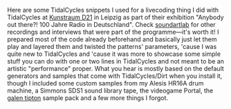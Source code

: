 Here are some TidalCycles snippets I used for a livecoding thing I did with TidalCycles at [Kunstraum D21](https://www.d21-leipzig.de) in Leipzig as part of their exhibition "Anybody out there?! 100 Jahre Radio in Deutschland". Check [soundartlab](https://soundcloud.com/soundartlab) for other recordings and interviews that were part of the programme—it's worth it!
I prepared most of the code already beforehand and basically just let them play and layered them and twisted the patterns' parameters, 'cause I was quite new to TidalCycles and 'cause it was more to showcase some simple stuff you can do with one or two lines in TidalCycles and not meant to be an artistic "performance" proper.
What you hear is mostly based on the default generators and samples that come with TidalCycles/Dirt when you install it, though I included some custom samples from my Alesis HR16A drum machine, a Simmons SDS1 sound library tape, the videogame Portal, the [galen tipton](https://soundcloud.com/galentipton) sample pack and a few more things I forgot.
